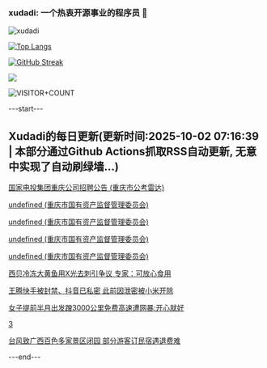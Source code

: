 ### xudadi: 一个热衷开源事业的程序员 👋

![xudadi](https://github-readme-stats-git-masterorgs-github-readme-stats-team.vercel.app/api?username=xudadi)

[![Top Langs](https://github-readme-stats.vercel.app/api/top-langs/?username=xudadi)](https://github.com/anuraghazra/github-readme-stats)

[![GitHub Streak](https://streak-stats.demolab.com?user=xudadi&locale=zh_Hans)](https://git.io/streak-stats)

![](https://raw.githubusercontent.com/xudadi/xudadi/main/assets/github-contribution-grid-snake.svg)

![VISITOR+COUNT](https://komarev.com/ghpvc/?username=xudadi&label=VISITOR+COUNT)


---start---

## Xudadi的每日更新(更新时间:2025-10-02 07:16:39 | 本部分通过Github Actions抓取RSS自动更新, 无意中实现了自动刷绿墙...)

[国家电投集团重庆公司招聘公告 (重庆市公考雷达)](https://www.gongkaoleida.com/article/2640273)

[undefined (重庆市国有资产监督管理委员会)](https://dadilab.github.io/feeds/all.xml)

[undefined (重庆市国有资产监督管理委员会)](https://dadilab.github.io/feeds/all.xml)

[undefined (重庆市国有资产监督管理委员会)](https://dadilab.github.io/feeds/all.xml)

[undefined (重庆市国有资产监督管理委员会)](https://dadilab.github.io/feeds/all.xml)

[西贝冷冻大黄鱼用X光去刺引争议 专家：可放心食用](https://m.163.com/news/article/KAQI89I40001899O.html)

[王腾快手被封禁、抖音已私密 此前因泄密被小米开除](https://m.163.com/news/article/KAQG7GGR0530JPVV.html)

[女子提前半月出发蹭3000公里免费高速遭网暴:开心就好](https://m.163.com/news/article/KAQDC96A053469LG.html)

[3](https://m.163.com/touch/news/sub/domestic)

[台风致广西百色多家景区闭园 部分游客订民宿遇退费难](https://m.163.com/news/article/KAQCTNM1053469M5.html)

---end---
